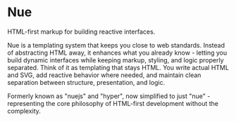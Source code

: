 
# Nue
HTML-first markup for building reactive interfaces.

Nue is a templating system that keeps you close to web standards. Instead of abstracting HTML away, it enhances what you already know - letting you build dynamic interfaces while keeping markup, styling, and logic properly separated. Think of it as templating that stays HTML. You write actual HTML and SVG, add reactive behavior where needed, and maintain clean separation between structure, presentation, and logic.

Formerly known as "nuejs" and "hyper", now simplified to just "nue" - representing the core philosophy of HTML-first development without the complexity.
